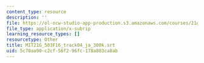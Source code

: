 ```yaml
---
content_type: resource
description: ''
file: https://ol-ocw-studio-app-production.s3.amazonaws.com/courses/21g-503-japanese-iii-fall-2019/5c70aa90c2cf56f296fc178a883ca8ab_MIT21G_503F16_track04_ja_300k.vtt
file_type: application/x-subrip
learning_resource_types: []
resourcetype: Other
title: MIT21G_503F16_track04_ja_300k.srt
uid: 5c70aa90-c2cf-56f2-96fc-178a883ca8ab
---
```

